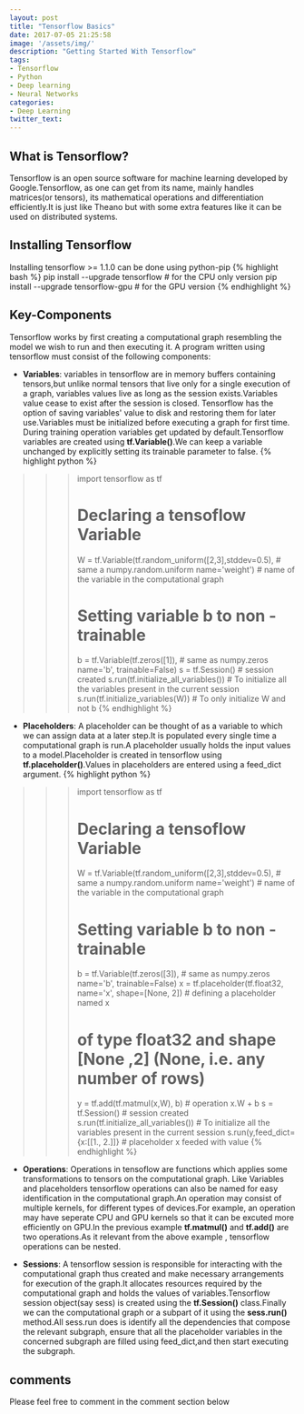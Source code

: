 ```yaml
---
layout: post
title: "Tensorflow Basics"
date: 2017-07-05 21:25:58
image: '/assets/img/'
description: "Getting Started With Tensorflow"
tags:
- Tensorflow
- Python
- Deep learning
- Neural Networks
categories:
- Deep Learning
twitter_text:
---
```


## What is Tensorflow?

Tensorflow is an open source software for machine learning developed by Google.Tensorflow, as one can get from its name, mainly handles matrices(or tensors), its mathematical operations and differentiation efficiently.It is just like Theano but with some extra features like  it can be used on distributed systems.


## Installing Tensorflow

Installing tensorflow >= 1.1.0 can be done using python-pip
{% highlight bash %}
pip install --upgrade tensorflow # for the CPU only version
pip install --upgrade tensorflow-gpu # for the GPU version
{% endhighlight %}

## Key-Components
Tensorflow works by first creating a computational graph resembling the model we wish to run and then executing it.
A program written using tensorflow must consist of the following components:

* **Variables**: variables in tensorflow are in memory buffers containing tensors,but unlike normal tensors that live only for a single execution of a graph, variables values live as long as the session exists.Variables value cease to exist after the session is closed. Tensorflow has the option of saving variables' value to disk and restoring them for later use.Variables must be initialized before executing a graph for first time.
During training operation variables get updated by default.Tensorflow variables are created using **tf.Variable()**.We can keep a variable unchanged by explicitly setting its trainable parameter to false.
{% highlight python %}
>>> import tensorflow as tf
>>> # Declaring a tensoflow Variable
>>> W = tf.Variable(tf.random_uniform([2,3],stddev=0.5), # same a numpy.random.uniform
name='weight') # name of the variable in the computational graph
>>> # Setting variable b to non -trainable
>>> b = tf.Variable(tf.zeros([1]), # same as numpy.zeros
name='b', trainable=False)
>>> s = tf.Session() # session created
>>> s.run(tf.initialize_all_variables()) # To initialize all the variables present in the current session
>>> s.run(tf.initialize_variables(W)) # To only initialize W and not b
{% endhighlight %}

* **Placeholders**: A placeholder can be thought of as a variable to which we can assign data at a later step.It is populated every single time a computational graph is run.A placeholder usually holds the input values to a model.Placeholder is created in tensorflow using **tf.placeholder()**.Values in placeholders are entered using a feed_dict argument.
{% highlight python %}
>>> import tensorflow as tf
>>> # Declaring a tensoflow Variable
>>> W = tf.Variable(tf.random_uniform([2,3],stddev=0.5), # same a numpy.random.uniform
name='weight') # name of the variable in the computational graph
>>> # Setting variable b to non -trainable
>>> b = tf.Variable(tf.zeros([3]), # same as numpy.zeros
name='b', trainable=False)
>>> x = tf.placeholder(tf.float32, name='x', shape=[None, 2]) # defining a placeholder named x
>>> # of type float32 and shape [None ,2] (None, i.e. any number of rows)
>>> y = tf.add(tf.matmul(x,W), b) # operation x.W + b
>>> s = tf.Session() # session created
>>> s.run(tf.initialize_all_variables()) # To initialize all the variables present in the current session
>>> s.run(y,feed_dict={x:[[1., 2.]]} # placeholder x feeded with value
{% endhighlight %}

* **Operations**: Operations in tensoflow are functions which applies some transformations to tensors on the computational graph. Like Variables and placeholders tensorflow operations can also be named for easy identification in the computational graph.An operation may consist of multiple kernels, for different types of devices.For example,  an operation may have seperate CPU and GPU kernels so that it can be excuted more efficiently on GPU.In the previous example **tf.matmul()** and **tf.add()** are two operations.As it relevant from the above example , tensorflow operations can be nested.

* **Sessions**: A tensorflow session is responsible for interacting with the computational graph thus created and make necessary arrangements for execution of the graph.It allocates resources required by the computational graph and holds the values of variables.Tensorflow session object(say sess) is created using the **tf.Session()** class.Finally we can the computational graph or a subpart of it using the **sess.run()** method.All sess.run does is identify all the dependencies that compose the relevant subgraph, ensure that all the placeholder variables in the concerned subgraph are filled using feed_dict,and then start executing the subgraph.



## comments

Please feel free to comment in the comment section below
